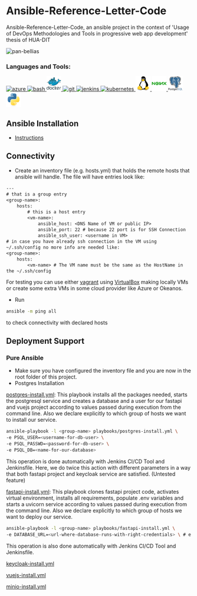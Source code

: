 # Ansible-Reference-Letter-Code
Ansible-Reference-Letter-Code, an ansible project in the context of 'Usage of DevOps Methodologies and Tools in progressive web app development' thesis of HUA-DIT

<p align="left"> <img src="https://komarev.com/ghpvc/?username=pan-bellias&label=Profile%20views&color=0e75b6&style=flat" alt="pan-bellias" /> </p>

<h3 align="left">Languages and Tools:</h3>
<p align="left"> <a href="https://azure.microsoft.com/en-in/" target="_blank"> <img src="https://www.vectorlogo.zone/logos/microsoft_azure/microsoft_azure-icon.svg" alt="azure" width="40" height="40"/> </a> <a href="https://www.gnu.org/software/bash/" target="_blank"> <img src="https://www.vectorlogo.zone/logos/gnu_bash/gnu_bash-icon.svg" alt="bash" width="40" height="40"/> </a>
<a href="https://www.docker.com/" target="_blank"> <img src="https://raw.githubusercontent.com/devicons/devicon/master/icons/docker/docker-original-wordmark.svg" alt="docker" width="40" height="40"/> </a>
<a href="https://git-scm.com/" target="_blank"> <img src="https://www.vectorlogo.zone/logos/git-scm/git-scm-icon.svg" alt="git" width="40" height="40"/> </a> <a href="https://www.jenkins.io" target="_blank"> <img src="https://www.vectorlogo.zone/logos/jenkins/jenkins-icon.svg" alt="jenkins" width="40" height="40"/> </a> <a href="https://kubernetes.io" target="_blank"> <img src="https://www.vectorlogo.zone/logos/kubernetes/kubernetes-icon.svg" alt="kubernetes" width="40" height="40"/> </a> <a href="https://www.linux.org/" target="_blank"> <img src="https://raw.githubusercontent.com/devicons/devicon/master/icons/linux/linux-original.svg" alt="linux" width="40" height="40"/> </a> <a href="https://www.nginx.com" target="_blank"> <img src="https://raw.githubusercontent.com/devicons/devicon/master/icons/nginx/nginx-original.svg" alt="nginx" width="40" height="40"/> </a> <a href="https://www.postgresql.org" target="_blank"> <img src="https://raw.githubusercontent.com/devicons/devicon/master/icons/postgresql/postgresql-original-wordmark.svg" alt="postgresql" width="40" height="40"/> </a> <a href="https://www.python.org" target="_blank"> <img src="https://raw.githubusercontent.com/devicons/devicon/master/icons/python/python-original.svg" alt="python" width="40" height="40"/> </a> </p>

## Ansible Installation
* [Instructions](https://docs.ansible.com/ansible/latest/installation_guide/intro_installation.html#installing-ansible-on-ubuntu)

## Connectivity

* Create an inventory file (e.g. hosts.yml) that holds the remote hosts that ansible will handle. The file will have entries look like:
```nano
---
# that is a group entry
<group-name>:
    hosts:
        # this is a host entry
        <vm-name>:
            ansible_host: <DNS Name of VM or public IP>
            ansible_port: 22 # because 22 port is for SSH Connection
            ansible_ssh_user: <username in VM>
# in case you have already ssh connection in the VM using ~/.ssh/config no more info are needed like:
<group-name>:
    hosts:
        <vm-name> # The VM name must be the same as the HostName in the ~/.ssh/config
```
For testing you can use either [vagrant](https://www.vagrantup.com/) using [VirtualBox](https://www.virtualbox.org/) making locally VMs or create some extra VMs in some cloud provider like Azure or Okeanos.

* Run
```bash
ansible -m ping all
```
to check connectivity with declared hosts

## Deployment Support

### Pure Ansible
* Make sure you have configured the inventory file and you are now in the root folder of this project.
* Postgres Installation

[postgres-install.yml](playbooks/postgres-install.yml): This playbook installs all the packages needed, starts the postgresql service and creates a database and a user for our fastapi and vuejs project according to values passed during execution from the command line. Also we declare explicitly to which group of hosts we want to install our service. 
```bash
ansible-playbook -l <group-name> playbooks/postgres-install.yml \
-e PSQL_USER=<username-for-db-user> \
-e PSQL_PASSWD=<password-for-db-user> \
-e PSQL_DB=<name-for-our-database>
```
This operation is done automatically with Jenkins CI/CD Tool and Jenkinsfile.
Here, we do twice this action with different parameters in a way that both fastapi project and keycloak service are satisfied. (Untested feature)

[fastapi-install.yml](playbooks/fastapi-install.yml): This playbook clones fastapi project code, activates virtual environment, installs all requirements, populate .env variables and starts a uvicorn service according to values passed during execution from the command line. Also we declare explicitly to which group of hosts we want to deploy our service.
```bash
ansible-playbook -l <group-name> playbooks/fastapi-install.yml \
-e DATABASE_URL=<url-where-database-runs-with-right-credentials> \ # e.g. postgresql://testuser:pass1234@localhost/demo_db
```
This operation is also done automatically with Jenkins CI/CD Tool and Jenkinsfile.

[keycloak-install.yml](playbooks/keycloak-install.yml)

[vuejs-install.yml](playbooks/vuejs-install.yml)

[minio-install.yml](playbooks/minio-install.yml)